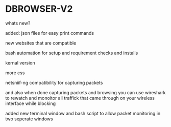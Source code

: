 # DBROWSER-V2

whats new? 


added: json files for easy print commands 

new websites that are compatible 

bash automation for setup and requirement checks and installs 

kernal version 

more css 

netsniif-ng compatibility for capturing packets 

and also when done capturing packets and browsing you can use wireshark to rewatch and monoitor all traffick that came through on your wireless interface while blocking 

added new terminal window and bash script to allow packet monitoring in two seperate windows 



